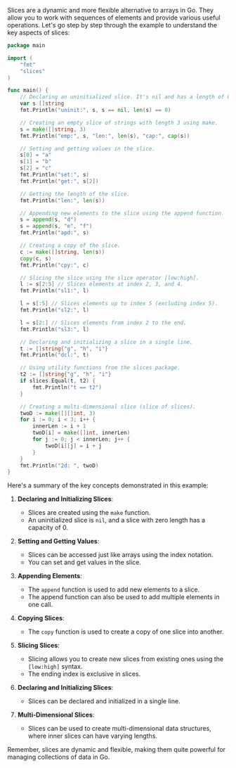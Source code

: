 Slices are a dynamic and more flexible alternative to arrays in Go. They allow you to work with sequences of elements and provide various useful operations. Let's go step by step through the example to understand the key aspects of slices:

```go
package main

import (
	"fmt"
	"slices"
)

func main() {
	// Declaring an uninitialized slice. It's nil and has a length of 0.
	var s []string
	fmt.Println("uninit:", s, s == nil, len(s) == 0)

	// Creating an empty slice of strings with length 3 using make.
	s = make([]string, 3)
	fmt.Println("emp:", s, "len:", len(s), "cap:", cap(s))

	// Setting and getting values in the slice.
	s[0] = "a"
	s[1] = "b"
	s[2] = "c"
	fmt.Println("set:", s)
	fmt.Println("get:", s[2])

	// Getting the length of the slice.
	fmt.Println("len:", len(s))

	// Appending new elements to the slice using the append function.
	s = append(s, "d")
	s = append(s, "e", "f")
	fmt.Println("apd:", s)

	// Creating a copy of the slice.
	c := make([]string, len(s))
	copy(c, s)
	fmt.Println("cpy:", c)

	// Slicing the slice using the slice operator [low:high].
	l := s[2:5] // Slices elements at index 2, 3, and 4.
	fmt.Println("sl1:", l)

	l = s[:5] // Slices elements up to index 5 (excluding index 5).
	fmt.Println("sl2:", l)

	l = s[2:] // Slices elements from index 2 to the end.
	fmt.Println("sl3:", l)

	// Declaring and initializing a slice in a single line.
	t := []string{"g", "h", "i"}
	fmt.Println("dcl:", t)

	// Using utility functions from the slices package.
	t2 := []string{"g", "h", "i"}
	if slices.Equal(t, t2) {
		fmt.Println("t == t2")
	}

	// Creating a multi-dimensional slice (slice of slices).
	twoD := make([][]int, 3)
	for i := 0; i < 3; i++ {
		innerLen := i + 1
		twoD[i] = make([]int, innerLen)
		for j := 0; j < innerLen; j++ {
			twoD[i][j] = i + j
		}
	}
	fmt.Println("2d: ", twoD)
}
```

Here's a summary of the key concepts demonstrated in this example:

1. **Declaring and Initializing Slices**:
   - Slices are created using the `make` function.
   - An uninitialized slice is `nil`, and a slice with zero length has a capacity of 0.

2. **Setting and Getting Values**:
   - Slices can be accessed just like arrays using the index notation.
   - You can set and get values in the slice.

3. **Appending Elements**:
   - The `append` function is used to add new elements to a slice.
   - The append function can also be used to add multiple elements in one call.

4. **Copying Slices**:
   - The `copy` function is used to create a copy of one slice into another.

5. **Slicing Slices**:
   - Slicing allows you to create new slices from existing ones using the `[low:high]` syntax.
   - The ending index is exclusive in slices.

6. **Declaring and Initializing Slices**:
   - Slices can be declared and initialized in a single line.

7. **Multi-Dimensional Slices**:
   - Slices can be used to create multi-dimensional data structures, where inner slices can have varying lengths.

Remember, slices are dynamic and flexible, making them quite powerful for managing collections of data in Go.